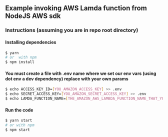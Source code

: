 ## Example invoking AWS Lamda function from NodeJS AWS sdk

### Instructions  (assuming you are in repo root directory)

#### Installing dependencies
```bash
$ yarn 
# or  with npm
$ npm install
```

#### You must create a file with **.env** name  where we set our env vars (using dot env a dev dependency) **replace with  your own params**
```bash
$ echo ACCESS_KEY_ID=[YOU_AMAZON_ACCESS_KEY] >> .env
$ echo SECRET_ACCESS_KEY=[YOU_AMAZON_SECRET_ACCESS_KEY] >> .env
$ echo LAMDA_FUNCTION_NAME=[THE_AMAZON_AWS_LAMBDA_FUNCTION_NAME_THAT_YOU_WANT_CALL] >> .env
```

#### Run the code
```bash
$ yarn start 
# or with npm
$ npm start
```